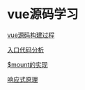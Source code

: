 # vue源码学习
 [vue源码构建过程](https://juejin.im/post/6861067406119616526/)

[入口代码分析](https://juejin.im/post/6861108316685713416/)

[$mount的实现](https://juejin.im/post/6861190719768526856/)

 [响应式原理](https://juejin.im/post/6861097998705917965/)

